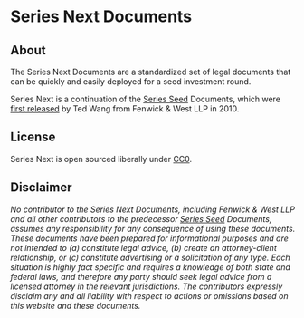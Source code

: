 Series Next Documents
=====================

About
-----

The Series Next Documents are a standardized set of legal documents that can be quickly and easily deployed for a seed investment round.

Series Next is a continuation of the [Series Seed](https://github.com/seriesseed/equity/) Documents, which were [first released](http://www.seriesseed.com/posts/for-the-faithful.html) by Ted Wang from Fenwick & West LLP in 2010.

License
-------

Series Next is open sourced liberally under [CC0](http://creativecommons.org/publicdomain/zero/1.0/).

Disclaimer
----------

*No contributor to the Series Next Documents, including Fenwick & West LLP and all other contributors to the predecessor [Series Seed](https://github.com/seriesseed/equity/) Documents, assumes any responsibility for any consequence of using these documents. These documents have been prepared for informational purposes and are not intended to (a) constitute legal advice, (b) create an attorney-client relationship, or (c) constitute advertising or a solicitation of any type. Each situation is highly fact specific and requires a knowledge of both state and federal laws, and therefore any party should seek legal advice from a licensed attorney in the relevant jurisdictions. The contributors expressly disclaim any and all liability with respect to actions or omissions based on this website and these documents.*
